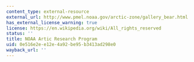 ```yaml
---
content_type: external-resource
external_url: http://www.pmel.noaa.gov/arctic-zone/gallery_bear.html
has_external_license_warning: true
license: https://en.wikipedia.org/wiki/All_rights_reserved
status: ''
title: NOAA Artic Research Program
uid: 0e516e2e-e12e-4a92-be95-b3413ad298e0
wayback_url: ''
---
```

